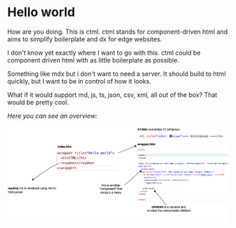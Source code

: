 # Hello world

How are you doing. This is ctml. ctml stands for component-driven html and aims to simplify boilerplate and dx for edge websites.

I don't know yet exactly where I want to go with this. ctml could be component driven html with as little boilerplate as possible.

Something like mdx but i don't want to need a server. It should build to html quickly, but I want to be in control of how it looks.

What if it would support md, js, ts, json, csv, xml, all out of the box? That would be pretty cool.

_Here you can see an overview:_

![overview](./overview.drawio.png)
